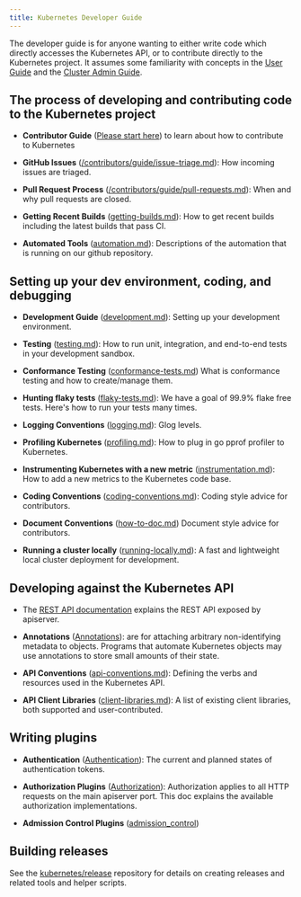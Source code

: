 ```yaml
---
title: Kubernetes Developer Guide
---
```


The developer guide is for anyone wanting to either write code which directly accesses the
Kubernetes API, or to contribute directly to the Kubernetes project.
It assumes some familiarity with concepts in the [User Guide](src/github.com/kubernetes/community/tree/master//tmp/update_docs/src/github.com/kubernetes/community/contributors/devel/http://kubernetes.io/docs/user-guide/) and the [Cluster Admin
Guide](http://kubernetes.io/docs/admin/).


## The process of developing and contributing code to the Kubernetes project

* **Contributor Guide**
  ([Please start here](src/github.com/kubernetes/community/tree/master/contributors/guide/README.md)) to learn about how to contribute to Kubernetes

* **GitHub Issues** ([/contributors/guide/issue-triage.md](src/github.com/kubernetes/community/tree/master/contributors/guide/issue-triage.md)): How incoming issues are triaged.

* **Pull Request Process** ([/contributors/guide/pull-requests.md](src/github.com/kubernetes/community/tree/master/contributors/guide/pull-requests.md)): When and why pull requests are closed.

* **Getting Recent Builds** ([getting-builds.md](src/github.com/kubernetes/community/tree/master//tmp/update_docs/src/github.com/kubernetes/community/contributors/devel/getting-builds.md)): How to get recent builds including the latest builds that pass CI.

* **Automated Tools** ([automation.md](src/github.com/kubernetes/community/tree/master//tmp/update_docs/src/github.com/kubernetes/community/contributors/devel/automation.md)): Descriptions of the automation that is running on our github repository.


## Setting up your dev environment, coding, and debugging

* **Development Guide** ([development.md](src/github.com/kubernetes/community/tree/master//tmp/update_docs/src/github.com/kubernetes/community/contributors/devel/development.md)): Setting up your development environment.

* **Testing** ([testing.md](src/github.com/kubernetes/community/tree/master//tmp/update_docs/src/github.com/kubernetes/community/contributors/devel/testing.md)): How to run unit, integration, and end-to-end tests in your development sandbox.

* **Conformance Testing** ([conformance-tests.md](src/github.com/kubernetes/community/tree/master//tmp/update_docs/src/github.com/kubernetes/community/contributors/devel/conformance-tests.md))
  What is conformance testing and how to create/manage them.

* **Hunting flaky tests** ([flaky-tests.md](src/github.com/kubernetes/community/tree/master//tmp/update_docs/src/github.com/kubernetes/community/contributors/devel/flaky-tests.md)): We have a goal of 99.9% flake free tests.
  Here's how to run your tests many times.

* **Logging Conventions** ([logging.md](src/github.com/kubernetes/community/tree/master//tmp/update_docs/src/github.com/kubernetes/community/contributors/devel/logging.md)): Glog levels.

* **Profiling Kubernetes** ([profiling.md](src/github.com/kubernetes/community/tree/master//tmp/update_docs/src/github.com/kubernetes/community/contributors/devel/profiling.md)): How to plug in go pprof profiler to Kubernetes.

* **Instrumenting Kubernetes with a new metric**
  ([instrumentation.md](src/github.com/kubernetes/community/tree/master//tmp/update_docs/src/github.com/kubernetes/community/contributors/devel/instrumentation.md)): How to add a new metrics to the
  Kubernetes code base.

* **Coding Conventions** ([coding-conventions.md](src/github.com/kubernetes/community/tree/master//tmp/update_docs/src/github.com/kubernetes/community/contributors/devel/../guide/coding-conventions.md)):
  Coding style advice for contributors.

* **Document Conventions** ([how-to-doc.md](src/github.com/kubernetes/community/tree/master//tmp/update_docs/src/github.com/kubernetes/community/contributors/devel/how-to-doc.md))
  Document style advice for contributors.

* **Running a cluster locally** ([running-locally.md](src/github.com/kubernetes/community/tree/master//tmp/update_docs/src/github.com/kubernetes/community/contributors/devel/running-locally.md)):
  A fast and lightweight local cluster deployment for development.

## Developing against the Kubernetes API

* The [REST API documentation](src/github.com/kubernetes/community/tree/master//tmp/update_docs/src/github.com/kubernetes/community/contributors/devel/http://kubernetes.io/docs/reference/) explains the REST
  API exposed by apiserver.

* **Annotations** ([Annotations](https://kubernetes.io/docs/concepts/overview/working-with-objects/annotations/)): are for attaching arbitrary non-identifying metadata to objects.
  Programs that automate Kubernetes objects may use annotations to store small amounts of their state.

* **API Conventions** ([api-conventions.md](src/github.com/kubernetes/community/tree/master//tmp/update_docs/src/github.com/kubernetes/community/contributors/devel/api-conventions.md)):
  Defining the verbs and resources used in the Kubernetes API.

* **API Client Libraries** ([client-libraries.md](src/github.com/kubernetes/community/tree/master//tmp/update_docs/src/github.com/kubernetes/community/contributors/devel/client-libraries.md)):
  A list of existing client libraries, both supported and user-contributed.


## Writing plugins

* **Authentication** ([Authentication](src/github.com/kubernetes/community/tree/master//tmp/update_docs/src/github.com/kubernetes/community/contributors/devel/http://kubernetes.io/docs/admin/authentication/)):
  The current and planned states of authentication tokens.

* **Authorization Plugins** ([Authorization](src/github.com/kubernetes/community/tree/master//tmp/update_docs/src/github.com/kubernetes/community/contributors/devel/http://kubernetes.io/docs/admin/authorization/)):
  Authorization applies to all HTTP requests on the main apiserver port.
  This doc explains the available authorization implementations.

* **Admission Control Plugins** ([admission_control](src/github.com/kubernetes/community/tree/master/contributors/design-proposals/api-machinery/admission_control.md))


## Building releases

See the [kubernetes/release](https://github.com/kubernetes/release) repository for details on creating releases and related tools and helper scripts.
